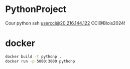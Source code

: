# PythonProject
Cour python
ssh usercci@20.216.144.122
CCI@Blois2024! 

# docker
```bash 
docker build -t pythonp . 
docker run -p 5000:3000 pythonp
```